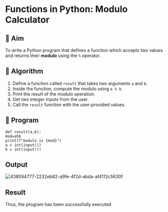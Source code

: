 # Functions in Python: Modulo Calculator

## 🎯 Aim
To write a Python program that defines a function which accepts two values and returns their **modulo** using the `%` operator.

## 🧠 Algorithm
1. Define a function called `result` that takes two arguments `a` and `b`.
2. Inside the function, compute the modulo using `a % b`.
3. Print the result of the modulo operation.
4. Get two integer inputs from the user.
5. Call the `result` function with the user-provided values.

## 🧾 Program
```
def result(a,b): 
mod=a%b 
print(f"modulo is {mod}") 
a = int(input()) 
b = int(input()) 

```

## Output
![438594777-2232eb82-a9fe-4f2d-abda-af4112c5630f](https://github.com/user-attachments/assets/03d21bcc-5866-4d18-bfb5-4e57f3fa9d41)



## Result
Thus, the program has been successfully executed
